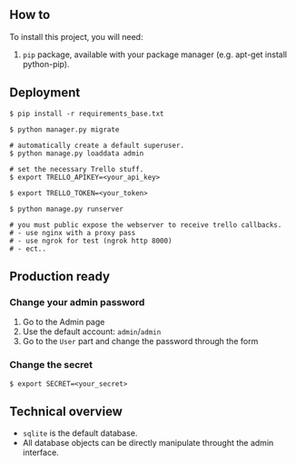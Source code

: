 ## How to
To install this project, you will need:

1. `pip` package, available with your package manager (e.g. apt-get install python-pip).

## Deployment
    $ pip install -r requirements_base.txt

    $ python manager.py migrate

    # automatically create a default superuser.
    $ python manage.py loaddata admin

    # set the necessary Trello stuff.
    $ export TRELLO_APIKEY=<your_api_key>

    $ export TRELLO_TOKEN=<your_token>

    $ python manage.py runserver

    # you must public expose the webserver to receive trello callbacks.
    # - use nginx with a proxy pass
    # - use ngrok for test (ngrok http 8000)
    # - ect.. 

## Production ready
### Change your admin password
1. Go to the Admin page
2. Use the default account: `admin`/`admin`
3. Go to the `User` part and change the password through the form

### Change the secret
    $ export SECRET=<your_secret>

## Technical overview
* `sqlite` is the default database.
* All database objects can be directly manipulate throught the admin interface.
